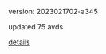 version: 2023021702-a345

updated 75 avds

[details](https://github.com/0x74f917491bfa7ebfa379/ali_avd_db/blob/master/change_log/2023/02/17/02/a345.txt)